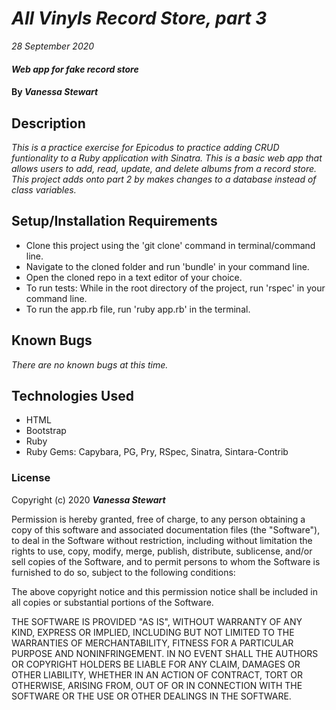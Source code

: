 # _All Vinyls Record Store, part 3_

_28 September 2020_

#### _Web app for fake record store_

#### By _**Vanessa Stewart**_

## Description

_This is a practice exercise for Epicodus to practice adding CRUD funtionality to a Ruby application with Sinatra. This is a basic web app that allows users to add, read, update, and delete albums from a record store. This project adds onto part 2 by makes changes to a database instead of class variables._

## Setup/Installation Requirements

- Clone this project using the 'git clone' command in terminal/command line.
- Navigate to the cloned folder and run 'bundle' in your command line.
- Open the cloned repo in a text editor of your choice.
- To run tests: While in the root directory of the project, run 'rspec' in your command line.
- To run the app.rb file, run 'ruby app.rb' in the terminal.

## Known Bugs

_There are no known bugs at this time._

## Technologies Used

* HTML
* Bootstrap
* Ruby
* Ruby Gems: Capybara, PG, Pry, RSpec, Sinatra, Sintara-Contrib

### License

Copyright (c) 2020 **_Vanessa Stewart_**

Permission is hereby granted, free of charge, to any person obtaining a copy of this software and associated documentation files (the "Software"), to deal in the Software without restriction, including without limitation the rights to use, copy, modify, merge, publish, distribute, sublicense, and/or sell copies of the Software, and to permit persons to whom the Software is furnished to do so, subject to the following conditions:

The above copyright notice and this permission notice shall be included in all copies or substantial portions of the Software.

THE SOFTWARE IS PROVIDED "AS IS", WITHOUT WARRANTY OF ANY KIND, EXPRESS OR IMPLIED, INCLUDING BUT NOT LIMITED TO THE WARRANTIES OF MERCHANTABILITY, FITNESS FOR A PARTICULAR PURPOSE AND NONINFRINGEMENT. IN NO EVENT SHALL THE AUTHORS OR COPYRIGHT HOLDERS BE LIABLE FOR ANY CLAIM, DAMAGES OR OTHER LIABILITY, WHETHER IN AN ACTION OF CONTRACT, TORT OR OTHERWISE, ARISING FROM, OUT OF OR IN CONNECTION WITH THE SOFTWARE OR THE USE OR OTHER DEALINGS IN THE SOFTWARE.
